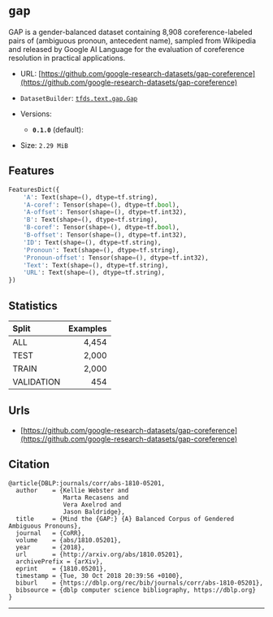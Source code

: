 <div itemscope itemtype="http://schema.org/Dataset">
  <div itemscope itemprop="includedInDataCatalog" itemtype="http://schema.org/DataCatalog">
    <meta itemprop="name" content="TensorFlow Datasets" />
  </div>
  <meta itemprop="name" content="gap" />
  <meta itemprop="description" content="&#10;GAP is a gender-balanced dataset containing 8,908 coreference-labeled pairs of &#10;(ambiguous pronoun, antecedent name), sampled from Wikipedia and released by &#10;Google AI Language for the evaluation of coreference resolution in practical &#10;applications.&#10;" />
  <meta itemprop="url" content="https://www.tensorflow.org/datasets/catalog/gap" />
  <meta itemprop="sameAs" content="https://github.com/google-research-datasets/gap-coreference" />
</div>

# `gap`

GAP is a gender-balanced dataset containing 8,908 coreference-labeled pairs of
(ambiguous pronoun, antecedent name), sampled from Wikipedia and released by
Google AI Language for the evaluation of coreference resolution in practical
applications.

*   URL:
    [https://github.com/google-research-datasets/gap-coreference](https://github.com/google-research-datasets/gap-coreference)
*   `DatasetBuilder`:
    [`tfds.text.gap.Gap`](https://github.com/tensorflow/datasets/tree/master/tensorflow_datasets/text/gap.py)
*   Versions:

    *   **`0.1.0`** (default):

*   Size: `2.29 MiB`

## Features
```python
FeaturesDict({
    'A': Text(shape=(), dtype=tf.string),
    'A-coref': Tensor(shape=(), dtype=tf.bool),
    'A-offset': Tensor(shape=(), dtype=tf.int32),
    'B': Text(shape=(), dtype=tf.string),
    'B-coref': Tensor(shape=(), dtype=tf.bool),
    'B-offset': Tensor(shape=(), dtype=tf.int32),
    'ID': Text(shape=(), dtype=tf.string),
    'Pronoun': Text(shape=(), dtype=tf.string),
    'Pronoun-offset': Tensor(shape=(), dtype=tf.int32),
    'Text': Text(shape=(), dtype=tf.string),
    'URL': Text(shape=(), dtype=tf.string),
})
```

## Statistics

Split      | Examples
:--------- | -------:
ALL        | 4,454
TEST       | 2,000
TRAIN      | 2,000
VALIDATION | 454

## Urls

*   [https://github.com/google-research-datasets/gap-coreference](https://github.com/google-research-datasets/gap-coreference)

## Citation
```
@article{DBLP:journals/corr/abs-1810-05201,
  author    = {Kellie Webster and
               Marta Recasens and
               Vera Axelrod and
               Jason Baldridge},
  title     = {Mind the {GAP:} {A} Balanced Corpus of Gendered Ambiguous Pronouns},
  journal   = {CoRR},
  volume    = {abs/1810.05201},
  year      = {2018},
  url       = {http://arxiv.org/abs/1810.05201},
  archivePrefix = {arXiv},
  eprint    = {1810.05201},
  timestamp = {Tue, 30 Oct 2018 20:39:56 +0100},
  biburl    = {https://dblp.org/rec/bib/journals/corr/abs-1810-05201},
  bibsource = {dblp computer science bibliography, https://dblp.org}
}
```

--------------------------------------------------------------------------------

